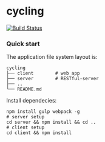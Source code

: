 # cycling

[![Build Status](https://travis-ci.org/RWander/cycling.svg?branch=master)](https://travis-ci.org/RWander/cycling)

### Quick start

The application file system layout is:
```
cycling
├── client        # web app
├── server        # RESTful-server
├── ..
└── README.md
```

Install dependecies:
```shell
npm install gulp webpack -g
# server setup
cd server && npm install && cd ..
# client setup
cd client && npm install
```
